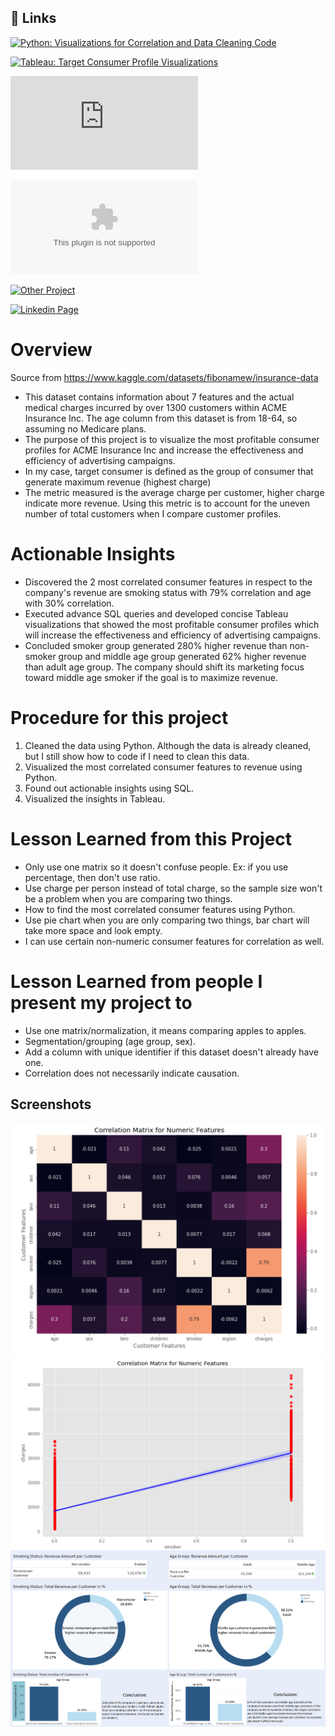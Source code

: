 
## 🔗 Links
  

  
  [![Python: Visualizations for Correlation and Data Cleaning Code](https://github.com/HaomingChen1998/Portfolio-Project/blob/main/Healthcare%20Insurance%20Consumer%20Marketing/Code%20and%20Visualizations%20for%20Data%20Cleaning%20%2B%20Correlation.ipynb)](https://github.com/HaomingChen1998/Portfolio-Project/blob/main/Healthcare%20Insurance%20Consumer%20Marketing/Code%20and%20Visualizations%20for%20Data%20Cleaning%20%2B%20Correlation.ipynb/)
  
   [![Tableau: Target Consumer Profile Visualizations](https://public.tableau.com/app/profile/haoming.chen1867/viz/HealthcareInsuranceConsumerMarketing2/Dashboard1)](https://public.tableau.com/app/profile/haoming.chen1867/viz/HealthcareInsuranceConsumerMarketing2/Dashboard1)

  [![Marketing Consumer Profile Analysis in SQL](https://github.com/HaomingChen1998/Portfolio-Project/blob/main/Healthcare%20Insurance%20Consumer%20Marketing/Marketing%20Consumer%20Profile%20Analysis%20in%20SQL.sql)](https://github.com/HaomingChen1998/Portfolio-Project/blob/main/Healthcare%20Insurance%20Consumer%20Marketing/Marketing%20Consumer%20Profile%20Analysis%20in%20SQL.sql/)

  [![Raw Dataset used for this project](https://github.com/HaomingChen1998/Portfolio-Project/blob/main/Healthcare%20Insurance%20Consumer%20Marketing/expenses.csv)](https://github.com/HaomingChen1998/Portfolio-Project/blob/main/Healthcare%20Insurance%20Consumer%20Marketing/expenses.csv)

  [![Other Project](https://github.com/HaomingChen1998/Portfolio-Project)](https://github.com/HaomingChen1998/Portfolio-Project/)
  
  [![Linkedin Page](https://www.linkedin.com/in/haomingchen1998/)](https://www.linkedin.com/in/haomingchen1998/)

# Overview
Source from https://www.kaggle.com/datasets/fibonamew/insurance-data
- This dataset contains information about 7 features and the actual medical charges incurred by over 1300 customers within ACME Insurance Inc. The age column from this dataset is from 18-64, so assuming no Medicare plans.
- The purpose of this project is to visualize the most profitable consumer profiles for ACME Insurance Inc and increase the effectiveness and efficiency of advertising campaigns.
- In my case, target consumer is defined as the group of consumer that generate maximum revenue (highest charge)
- The metric measured is the average charge per customer, higher charge indicate more revenue. Using this metric is to account for the uneven number of total customers when I compare customer profiles.

# Actionable Insights
- Discovered the 2 most correlated consumer features in respect to the company's revenue are smoking status with
79% correlation and age with 30% correlation.
- Executed advance SQL queries and developed concise Tableau visualizations that showed the most profitable
consumer profiles which will increase the effectiveness and efficiency of advertising campaigns.
- Concluded smoker group generated 280% higher revenue than non-smoker group and middle age group generated 62% higher revenue than adult age group. The company should shift its marketing focus toward middle age smoker if the goal is to maximize revenue.

# Procedure for this project
1. Cleaned the data using Python. Although the data is already cleaned, but I still show how to code if I need to clean this data.
2. Visualized the most correlated consumer features to revenue using Python.
3. Found out actionable insights using SQL.
4. Visualized the insights in Tableau.

# Lesson Learned from this Project
- Only use one matrix so it doesn't confuse people. Ex: if you use percentage, then don't use ratio.
- Use charge per person instead of total charge, so the sample size won't be a problem when you are comparing two things.
- How to find the most correlated consumer features using Python.
- Use pie chart when you are only comparing two things, bar chart will take more space and look empty.
- I can use certain non-numeric consumer features for correlation as well.

# Lesson Learned from people I present my project to
- Use one matrix/normalization, it means comparing apples to apples.
- Segmentation/grouping (age group, sex).
- Add a column with unique identifier if this dataset doesn't already have one.
- Correlation does not necessarily indicate causation.

## Screenshots

![App Screenshot](https://github.com/HaomingChen1998/Portfolio-Project/blob/main/Healthcare%20Insurance%20Consumer%20Marketing/Screenshot_1.png)
![App Screenshot](https://github.com/HaomingChen1998/Portfolio-Project/blob/main/Healthcare%20Insurance%20Consumer%20Marketing/Screenshot_4.png)
![App Screenshot](https://github.com/HaomingChen1998/Portfolio-Project/blob/main/Healthcare%20Insurance%20Consumer%20Marketing/Screenshot_5.png)
